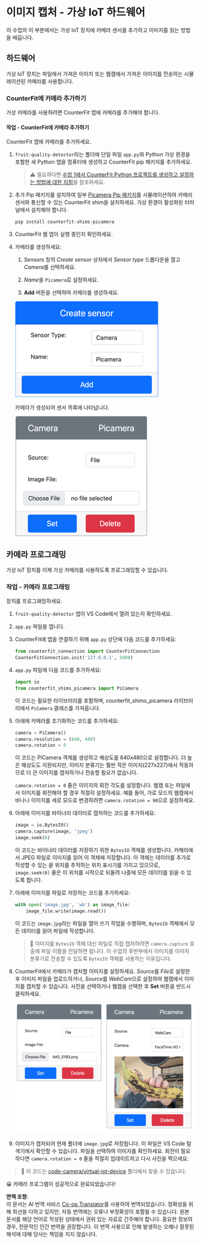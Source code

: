 <!--
CO_OP_TRANSLATOR_METADATA:
{
  "original_hash": "3ba7150ffc4a6999f6c3cfb4906ec7df",
  "translation_date": "2025-08-24T21:34:42+00:00",
  "source_file": "4-manufacturing/lessons/2-check-fruit-from-device/virtual-device-camera.md",
  "language_code": "ko"
}
-->
# 이미지 캡처 - 가상 IoT 하드웨어

이 수업의 이 부분에서는 가상 IoT 장치에 카메라 센서를 추가하고 이미지를 읽는 방법을 배웁니다.

## 하드웨어

가상 IoT 장치는 파일에서 가져온 이미지 또는 웹캠에서 가져온 이미지를 전송하는 시뮬레이션된 카메라를 사용합니다.

### CounterFit에 카메라 추가하기

가상 카메라를 사용하려면 CounterFit 앱에 카메라를 추가해야 합니다.

#### 작업 - CounterFit에 카메라 추가하기

CounterFit 앱에 카메라를 추가하세요.

1. `fruit-quality-detector`라는 폴더에 단일 파일 `app.py`와 Python 가상 환경을 포함한 새 Python 앱을 컴퓨터에 생성하고 CounterFit pip 패키지를 추가하세요.

    > ⚠️ 필요하다면 [수업 1에서 CounterFit Python 프로젝트를 생성하고 설정하는 방법에 대한 지침](../../../1-getting-started/lessons/1-introduction-to-iot/virtual-device.md)을 참조하세요.

1. 추가 Pip 패키지를 설치하여 일부 [Picamera Pip 패키지](https://pypi.org/project/picamera/)를 시뮬레이션하여 카메라 센서와 통신할 수 있는 CounterFit shim을 설치하세요. 가상 환경이 활성화된 터미널에서 설치해야 합니다.

    ```sh
    pip install counterfit-shims-picamera
    ```

1. CounterFit 웹 앱이 실행 중인지 확인하세요.

1. 카메라를 생성하세요:

    1. *Sensors* 창의 *Create sensor* 상자에서 *Sensor type* 드롭다운을 열고 *Camera*를 선택하세요.

    1. *Name*을 `Picamera`로 설정하세요.

    1. **Add** 버튼을 선택하여 카메라를 생성하세요.

    ![카메라 설정](../../../../../translated_images/counterfit-create-camera.a5de97f59c0bd3cbe0416d7e89a3cfe86d19fbae05c641c53a91286412af0a34.ko.png)

    카메라가 생성되어 센서 목록에 나타납니다.

    ![생성된 카메라](../../../../../translated_images/counterfit-camera.001ec52194c8ee5d3f617173da2c79e1df903d10882adc625cbfc493525125d4.ko.png)

## 카메라 프로그래밍

가상 IoT 장치를 이제 가상 카메라를 사용하도록 프로그래밍할 수 있습니다.

### 작업 - 카메라 프로그래밍

장치를 프로그래밍하세요.

1. `fruit-quality-detector` 앱이 VS Code에서 열려 있는지 확인하세요.

1. `app.py` 파일을 엽니다.

1. CounterFit에 앱을 연결하기 위해 `app.py` 상단에 다음 코드를 추가하세요:

    ```python
    from counterfit_connection import CounterFitConnection
    CounterFitConnection.init('127.0.0.1', 5000)
    ```

1. `app.py` 파일에 다음 코드를 추가하세요:

    ```python
    import io
    from counterfit_shims_picamera import PiCamera
    ```

    이 코드는 필요한 라이브러리를 포함하며, counterfit_shims_picamera 라이브러리에서 `PiCamera` 클래스를 가져옵니다.

1. 아래에 카메라를 초기화하는 코드를 추가하세요:

    ```python
    camera = PiCamera()
    camera.resolution = (640, 480)
    camera.rotation = 0
    ```

    이 코드는 PiCamera 객체를 생성하고 해상도를 640x480으로 설정합니다. 더 높은 해상도도 지원되지만, 이미지 분류기는 훨씬 작은 이미지(227x227)에서 작동하므로 더 큰 이미지를 캡처하거나 전송할 필요가 없습니다.

    `camera.rotation = 0` 줄은 이미지의 회전 각도를 설정합니다. 웹캠 또는 파일에서 이미지를 회전해야 할 경우 적절히 설정하세요. 예를 들어, 가로 모드의 웹캠에서 바나나 이미지를 세로 모드로 변경하려면 `camera.rotation = 90`으로 설정하세요.

1. 아래에 이미지를 바이너리 데이터로 캡처하는 코드를 추가하세요:

    ```python
    image = io.BytesIO()
    camera.capture(image, 'jpeg')
    image.seek(0)
    ```

    이 코드는 바이너리 데이터를 저장하기 위한 `BytesIO` 객체를 생성합니다. 카메라에서 JPEG 파일로 이미지를 읽어 이 객체에 저장합니다. 이 객체는 데이터를 추가로 작성할 수 있는 끝 위치를 추적하는 위치 표시기를 가지고 있으므로, `image.seek(0)` 줄은 이 위치를 시작으로 되돌려 나중에 모든 데이터를 읽을 수 있도록 합니다.

1. 아래에 이미지를 파일로 저장하는 코드를 추가하세요:

    ```python
    with open('image.jpg', 'wb') as image_file:
        image_file.write(image.read())
    ```

    이 코드는 `image.jpg`라는 파일을 열어 쓰기 작업을 수행하며, `BytesIO` 객체에서 모든 데이터를 읽어 파일에 작성합니다.

    > 💁 이미지를 `BytesIO` 객체 대신 파일로 직접 캡처하려면 `camera.capture` 호출에 파일 이름을 전달하면 됩니다. 이 수업의 후반부에서 이미지를 이미지 분류기로 전송할 수 있도록 `BytesIO` 객체를 사용하는 이유입니다.

1. CounterFit에서 카메라가 캡처할 이미지를 설정하세요. *Source*를 *File*로 설정한 후 이미지 파일을 업로드하거나, *Source*를 *WebCam*으로 설정하여 웹캠에서 이미지를 캡처할 수 있습니다. 사진을 선택하거나 웹캠을 선택한 후 **Set** 버튼을 반드시 클릭하세요.

    ![파일을 이미지 소스로 설정한 CounterFit과 웹캠을 설정하여 바나나를 들고 있는 사람을 보여주는 웹캠 미리보기](../../../../../translated_images/counterfit-camera-options.eb3bd5150a8e7dffbf24bc5bcaba0cf2cdef95fbe6bbe393695d173817d6b8df.ko.png)

1. 이미지가 캡처되어 현재 폴더에 `image.jpg`로 저장됩니다. 이 파일은 VS Code 탐색기에서 확인할 수 있습니다. 파일을 선택하여 이미지를 확인하세요. 회전이 필요하다면 `camera.rotation = 0` 줄을 적절히 업데이트하고 다시 사진을 찍으세요.

> 💁 이 코드는 [code-camera/virtual-iot-device](../../../../../4-manufacturing/lessons/2-check-fruit-from-device/code-camera/virtual-iot-device) 폴더에서 찾을 수 있습니다.

😀 카메라 프로그램이 성공적으로 완료되었습니다!

**면책 조항**:  
이 문서는 AI 번역 서비스 [Co-op Translator](https://github.com/Azure/co-op-translator)를 사용하여 번역되었습니다. 정확성을 위해 최선을 다하고 있지만, 자동 번역에는 오류나 부정확성이 포함될 수 있습니다. 원본 문서를 해당 언어로 작성된 상태에서 권위 있는 자료로 간주해야 합니다. 중요한 정보의 경우, 전문적인 인간 번역을 권장합니다. 이 번역 사용으로 인해 발생하는 오해나 잘못된 해석에 대해 당사는 책임을 지지 않습니다.